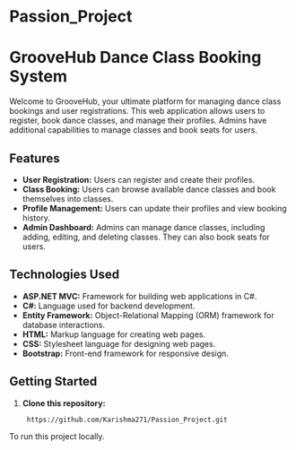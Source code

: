 # Passion_Project
# GrooveHub Dance Class Booking System

Welcome to GrooveHub, your ultimate platform for managing dance class bookings and user registrations. This web application allows users to register, book dance classes, and manage their profiles. Admins have additional capabilities to manage classes and book seats for users.

## Features

- **User Registration:** Users can register and create their profiles.
- **Class Booking:** Users can browse available dance classes and book themselves into classes.
- **Profile Management:** Users can update their profiles and view booking history.
- **Admin Dashboard:** Admins can manage dance classes, including adding, editing, and deleting classes. They can also book seats for users.

## Technologies Used

- **ASP.NET MVC:** Framework for building web applications in C#.
- **C#:** Language used for backend development.
- **Entity Framework:** Object-Relational Mapping (ORM) framework for database interactions.
- **HTML:** Markup language for creating web pages.
- **CSS:** Stylesheet language for designing web pages.
- **Bootstrap:** Front-end framework for responsive design.

## Getting Started

1. **Clone this repository:**
   ```bash
    https://github.com/Karishma271/Passion_Project.git
To run this project locally.


   
